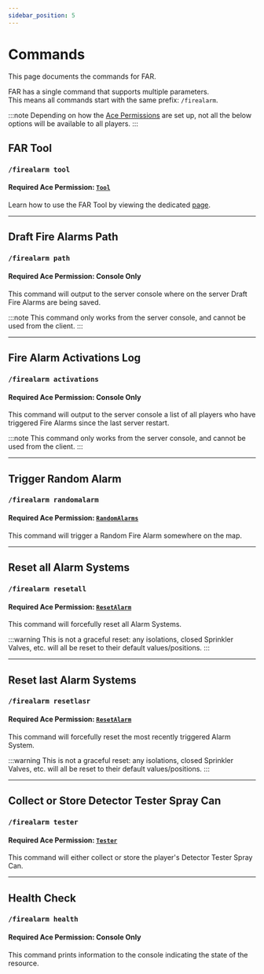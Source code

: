 ```yaml
---
sidebar_position: 5
---
```


# Commands

This page documents the commands for FAR.

FAR has a single command that supports multiple parameters.  
This means all commands start with the same prefix: `/firealarm`.

:::note
Depending on how the [Ace Permissions](../config.md#permissions) are set up, not all the below options will be available to all players.
:::

## FAR Tool
### `/firealarm tool`
#### Required Ace Permission: [`Tool`](../config#use-far-tool)

Learn how to use the FAR Tool by viewing the dedicated [page](../developers/tool.md).

***

## Draft Fire Alarms Path
### `/firealarm path`
#### Required Ace Permission: Console Only

This command will output to the server console where on the server Draft Fire Alarms are being saved.

:::note
This command only works from the server console, and cannot be used from the client.
:::

***

## Fire Alarm Activations Log
### `/firealarm activations`
#### Required Ace Permission: Console Only

This command will output to the server console a list of all players who have triggered Fire Alarms since the last server restart.

:::note
This command only works from the server console, and cannot be used from the client.
:::

***

## Trigger Random Alarm
### `/firealarm randomalarm`
#### Required Ace Permission: [`RandomAlarms`](../config#trigger-random-alarms-via-command)

This command will trigger a Random Fire Alarm somewhere on the map.

***

## Reset all Alarm Systems
### `/firealarm resetall`
#### Required Ace Permission: [`ResetAlarm`](../config#reset-alarm-systems-via-command)

This command will forcefully reset all Alarm Systems.

:::warning
This is not a graceful reset: any isolations, closed Sprinkler Valves, etc. will all be reset to their default values/positions.
:::

***

## Reset last Alarm Systems
### `/firealarm resetlasr`
#### Required Ace Permission: [`ResetAlarm`](../config#reset-alarm-systems-via-command)

This command will forcefully reset the most recently triggered Alarm System.

:::warning
This is not a graceful reset: any isolations, closed Sprinkler Valves, etc. will all be reset to their default values/positions.
:::

***

## Collect or Store Detector Tester Spray Can
### `/firealarm tester`
#### Required Ace Permission: [`Tester`](../config#use-detector-tester-spray-can)

This command will either collect or store the player's Detector Tester Spray Can.

***

## Health Check
### `/firealarm health`
#### Required Ace Permission: Console Only

This command prints information to the console indicating the state of the resource.

